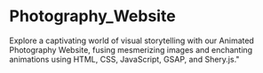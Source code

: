 # Photography_Website
Explore a captivating world of visual storytelling with our Animated Photography Website, fusing mesmerizing images and enchanting animations using HTML, CSS, JavaScript, GSAP, and Shery.js."
